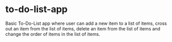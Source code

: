 # to-do-list-app
Basic To-Do-List app where user can add a new item to a list of items,  cross out an item from the list of items, delete an item from the list of items and change the order of items in the list of items.
